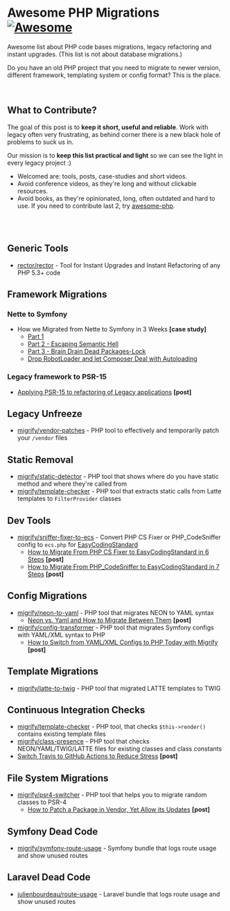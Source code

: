 # Awesome PHP Migrations [![Awesome](https://cdn.rawgit.com/sindresorhus/awesome/d7305f38d29fed78fa85652e3a63e154dd8e8829/media/badge.svg)](https://github.com/sindresorhus/awesome)

Awesome list about PHP code bases migrations, legacy refactoring and instant upgrades. (This list is not about database migrations.)

Do you have an old PHP project that you need to migrate to newer version, different framework, templating system or config format? This is the place.

<br>

## What to Contribute?

The goal of this post is to **keep it short, useful and reliable**. Work with legacy often very frustrating, as behind corner there is a new black hole of problems to suck us in. 

Our mission is to **keep this list practical and light** so we can see the light in every legacy project :)

- Welcomed are: tools, posts, case-studies and short videos.
- Avoid conference videos, as they're long and without clickable resources.
- Avoid books, as they're opinionated, long, often outdated and hard to use. If you need to contribute last 2, try [awesome-php](https://github.com/ziadoz/awesome-php).
 
<br><br>

## Generic Tools

- [rector/rector](https://github.com/rectorphp/rector) - Tool for Instant Upgrades and Instant Refactoring of any PHP 5.3+ code

## Framework Migrations

### Nette to Symfony

- How we Migrated from Nette to Symfony in 3 Weeks **[case study]**
    - [Part 1](https://tomasvotruba.com/blog/2019/02/21/how-we-migrated-from-nette-to-symfony-in-3-weeks-part-1/)
    - [Part 2 -  Escaping Semantic Hell](https://tomasvotruba.com/blog/2019/03/07/why-we-migrated-from-nette-to-symfony-in-3-weeks-part-2/)
    - [Part 3 - Brain Drain Dead Packages-Lock](https://tomasvotruba.com/blog/2019/03/11/why-we-migrated-from-nette-to-symfony-in-3-weeks-part-3/)
    - [Drop RobotLoader and let Composer Deal with Autoloading](https://tomasvotruba.com/blog/2020/06/08/drop-robot-loader-and-let-composer-deal-with-autoloading/)

### Legacy framework to PSR-15

- [Applying PSR-15 to refactoring of Legacy applications](https://medium.com/php-fad/applying-psr-15-to-refactoring-of-legacy-applications-94ca7ffbaedd) **[post]**

## Legacy Unfreeze

- [migrify/vendor-patches](https://github.com/migrify/vendor-patches) - PHP tool to effectively and temporarily patch your `/vendor` files

## Static Removal

- [migrify/static-detector](https://github.com/migrify/static-detector) - PHP tool that shows where do you have static method and where they're called from
- [migrify/template-checker](https://github.com/migrify/template-checker) - PHP tool that extracts static calls from Latte templates to `FilterProvider` classes

## Dev Tools

- [migrify/sniffer-fixer-to-ecs](https://github.com/migrify/sniffer-fixer-to-ecs) - Convert PHP CS Fixer or PHP_CodeSniffer config to `ecs.php` for [EasyCodingStandard](https://github.com/symplify/easy-coding-standard) 
    - [How to Migrate From PHP CS Fixer to EasyCodingStandard in 6 Steps](https://tomasvotruba.com/blog/2018/06/07/how-to-migrate-from-php-cs-fixer-to-easy-coding-standard/) **[post]**
    - [How to Migrate From PHP_CodeSniffer to EasyCodingStandard in 7 Steps](https://tomasvotruba.com/blog/2018/06/04/how-to-migrate-from-php-code-sniffer-to-easy-coding-standard/) **[post]**

## Config Migrations

- [migrify/neon-to-yaml](https://github.com/migrify/neon-to-yaml) - PHP tool that migrates NEON to YAML syntax
    - [Neon vs. Yaml and How to Migrate Between Them](https://tomasvotruba.com/blog/2018/03/12/neon-vs-yaml-and-how-to-migrate-between-them/) **[post]**
- [migrify/config-transformer](https://github.com/migrify/config-transformer) - PHP tool that migrates Symfony configs with YAML/XML syntax to PHP 
    - [How to Switch from YAML/XML Configs to PHP Today with Migrify](https://tomasvotruba.com/blog/2020/07/27/how-to-switch-from-yaml-xml-configs-to-php-today-with-migrify/) **[post]**  

## Template Migrations

- [migrify/latte-to-twig](https://github.com/migrify/latte-to-twig) - PHP tool that migrated LATTE templates to TWIG 

## Continuous Integration Checks

- [migrify/template-checker](https://github.com/migrify/template-checker) - PHP tool, that checks `$this->render()` contains existing template files
- [migrify/class-presence](https://github.com/migrify/class-presence) - PHP tool that checks NEON/YAML/TWIG/LATTE files for existing classes and class constants 
- [Switch Travis to GitHub Actions to Reduce Stress](https://tomasvotruba.com/blog/2020/01/27/switch-travis-to-github-actions-to-reduce-stress/) **[post]**

## File System Migrations

- [migrify/psr4-switcher](https://github.com/migrify/psr4-switcher) - PHP tool that helps you to migrate random classes to PSR-4
    - [How to Patch a Package in Vendor, Yet Allow its Updates](https://tomasvotruba.com/blog/2020/07/02/how-to-patch-package-in-vendor-yet-allow-its-updates/) **[post]**

## Symfony Dead Code

- [migrify/symfony-route-usage](https://github.com/migrify/symfony-route-usage) - Symfony bundle that logs route usage and show unused routes

## Laravel Dead Code

- [julienbourdeau/route-usage](https://github.com/julienbourdeau/route-usage) - Laravel bundle that logs route usage and show unused routes
